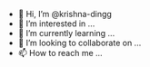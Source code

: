 - 👋 Hi, I’m @krishna-dingg
- 👀 I’m interested in ...
- 🌱 I’m currently learning ...
- 💞️ I’m looking to collaborate on ...
- 📫 How to reach me ...

<!---
krishna-dingg/krishna-dingg is a ✨ special ✨ repository because its `README.md` (this file) appears on your GitHub profile.
You can click the Preview link to take a look at your changes.
--->
